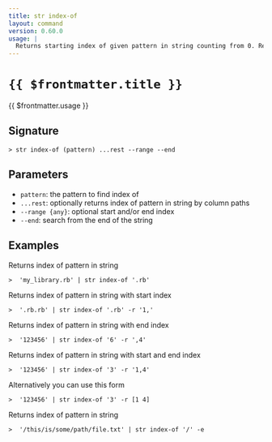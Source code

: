 ```yaml
---
title: str index-of
layout: command
version: 0.60.0
usage: |
  Returns starting index of given pattern in string counting from 0. Returns -1 when there are no results.
---
```


# `{{ $frontmatter.title }}`

<div style='white-space: pre-wrap;'>{{ $frontmatter.usage }}</div>

## Signature

`> str index-of (pattern) ...rest --range --end`

## Parameters

- `pattern`: the pattern to find index of
- `...rest`: optionally returns index of pattern in string by column paths
- `--range {any}`: optional start and/or end index
- `--end`: search from the end of the string

## Examples

Returns index of pattern in string

```shell
>  'my_library.rb' | str index-of '.rb'
```

Returns index of pattern in string with start index

```shell
>  '.rb.rb' | str index-of '.rb' -r '1,'
```

Returns index of pattern in string with end index

```shell
>  '123456' | str index-of '6' -r ',4'
```

Returns index of pattern in string with start and end index

```shell
>  '123456' | str index-of '3' -r '1,4'
```

Alternatively you can use this form

```shell
>  '123456' | str index-of '3' -r [1 4]
```

Returns index of pattern in string

```shell
>  '/this/is/some/path/file.txt' | str index-of '/' -e
```
